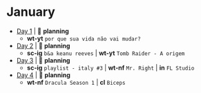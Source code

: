 # January

- [Day 1](01-01-2020.md) | :bookmark_tabs: **planning**
  - **wt-yt** `por que sua vida não vai mudar?`
- [Day 2](01-02-2020.md) | :bookmark_tabs: **planning**
  - **sc-ig** `b&a keanu reeves` | **wt-yt** `Tomb Raider - A origem`
- [Day 3](01-03-2020.md) | :bookmark_tabs: **planning**
  - **sc-ig** `playlist - italy #3` | **wt-nf** `Mr. Right` | **in** `FL Studio`
- [Day 4](01-04-2020.md) | :bookmark_tabs: **planning**
  - **wt-nf** `Dracula Season 1` | **cl** `Biceps`

